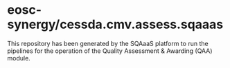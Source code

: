 # eosc-synergy/cessda.cmv.assess.sqaaas
This repository has been generated by the SQAaaS platform to run the pipelines
for the operation of the
Quality Assessment & Awarding (QAA)
module.